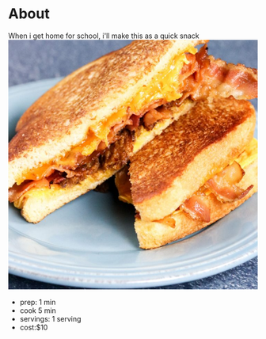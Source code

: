 # About

When i get home for school, i'll make this as a quick snack
![Grilled cheese with bacon](./Three-Cheese-Bacon-and-Jalapeno-Grilled-Cheese-1-720x720.jpg)

  * prep: 1 min
  * cook 5 min
  * servings: 1 serving
  * cost:$10
  
  

